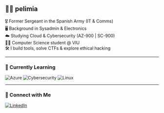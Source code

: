 ## 👨‍💻 pelimia

🎖️ Former Sergeant in the Spanish Army (IT & Comms)  
🖥️ Background in Sysadmin & Electronics  
☁️ Studying Cloud & Cybersecurity (AZ-900 | SC-900)  
👨‍🎓 Computer Science student @ VIU  
🛠️ I build tools, solve CTFs & explore ethical hacking

---

### 📌 Currently Learning
![Azure](https://img.shields.io/badge/Azure-0078D4?style=flat&logo=azure&logoColor=white)
![Cybersecurity](https://img.shields.io/badge/Cybersecurity-ff6600?style=flat&logo=hackthebox&logoColor=white)
![Linux](https://img.shields.io/badge/Linux-FCC624?style=flat&logo=linux&logoColor=black)

---

### 🔗 Connect with Me
[![LinkedIn](https://img.shields.io/badge/LinkedIn-blue?logo=linkedin&style=flat)](https://www.linkedin.com/in/pelimia/)  
<!--
**pelimia/pelimia** is a ✨ _special_ ✨ repository because its `README.md` (this file) appears on your GitHub profile.

Here are some ideas to get you started:

- 🔭 I’m currently working on ...
- 🌱 I’m currently learning ...
- 👯 I’m looking to collaborate on ...
- 🤔 I’m looking for help with ...
- 💬 Ask me about ...
- 📫 How to reach me: ...
- 😄 Pronouns: ...
- ⚡ Fun fact: ...
-->
